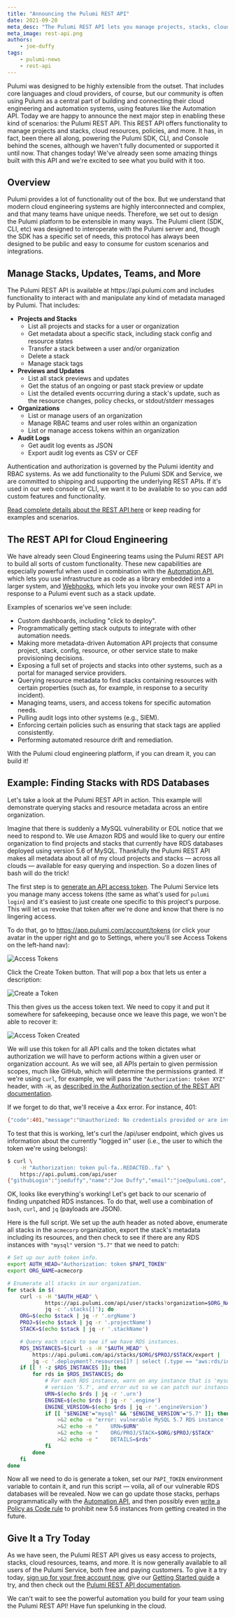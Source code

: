 ```yaml
---
title: "Announcing the Pulumi REST API"
date: 2021-09-20
meta_desc: "The Pulumi REST API lets you manage projects, stacks, cloud resources, policies, and more, all with a simple, programmatic web interface."
meta_image: rest-api.png
authors:
    - joe-duffy
tags:
    - pulumi-news
    - rest-api
---
```


Pulumi was designed to be highly extensible from the outset. That includes core languages and cloud providers, of course, but our community is often using Pulumi as a central part of building and connecting their cloud engineering and automation systems, using features like the Automation API. Today we are happy to announce the next major step in enabling these kind of scenarios: the Pulumi REST API. This REST API offers functionality to manage projects and stacks, cloud resources, policies, and more. It has, in fact, been there all along, powering the Pulumi SDK, CLI, and Console behind the scenes, although we haven't fully documented or supported it until now. That changes today! We've already seen some amazing things built with this API and we're excited to see what you build with it too.

<!--more-->

## Overview

Pulumi provides a lot of functionality out of the box. But we understand that modern cloud engineering systems are highly interconnected and complex, and that many teams have unique needs. Therefore, we set out to design the Pulumi platform to be extensible in many ways. The Pulumi client (SDK, CLI, etc) was designed to interoperate with the Pulumi server and, though the SDK has a specific set of needs, this protocol has always been designed to be public and easy to consume for custom scenarios and integrations.

## Manage Stacks, Updates, Teams, and More

The Pulumi REST API is available at https<nolink>://api.pulumi.com and includes functionality to interact with and manipulate any kind of metadata managed by Pulumi. That includes:

* **Projects and Stacks**
    * List all projects and stacks for a user or organization
    * Get metadata about a specific stack, including stack config and resource states
    * Transfer a stack between a user and/or organization
    * Delete a stack
    * Manage stack tags
* **Previews and Updates**
    * List all stack previews and updates
    * Get the status of an ongoing or past stack preview or update
    * List the detailed events occurring during a stack's update, such as the resource changes, policy checks, or stdout/stderr messages
* **Organizations**
    * List or manage users of an organization
    * Manage RBAC teams and user roles within an organization
    * List or manage access tokens within an organization
* **Audit Logs**
    * Get audit log events as JSON
    * Export audit log events as CSV or CEF

Authentication and authorization is governed by the Pulumi identity and RBAC systems. As we add functionality to the Pulumi SDK and Service, we are committed to shipping and supporting the underlying REST APIs. If it's used in our web console or CLI, we want it to be available to so you can add custom features and functionality.

[Read complete details about the REST API here](/docs/reference/service-rest-api/) or keep reading for examples and scenarios.

## The REST API for Cloud Engineering

We have already seen Cloud Engineering teams using the Pulumi REST API to build all sorts of custom functionality. These new capabilities are especially powerful when used in combination with the [Automation API](/automation/), which lets you use infrastructure as code as a library embedded into a larger system, and [Webhooks](/docs/intro/pulumi-service/webhooks/), which lets you invoke your own REST API in response to a Pulumi event such as a stack update.

Examples of scenarios we've seen include:

* Custom dashboards, including "click to deploy".
* Programmatically getting stack outputs to integrate with other automation needs.
* Making more metadata-driven Automation API projects that consume project, stack, config, resource, or other service state to make provisioning decisions.
* Exposing a full set of projects and stacks into other systems, such as a portal for managed service providers.
* Querying resource metadata to find stacks containing resources with certain properties (such as, for example, in response to a security incident).
* Managing teams, users, and access tokens for specific automation needs.
* Pulling audit logs into other systems (e.g., SIEM).
* Enforcing certain policies such as ensuring that stack tags are applied consistently.
* Performing automated resource drift and remediation.

With the Pulumi cloud engineering platform, if you can dream it, you can build it!

## Example: Finding Stacks with RDS Databases

Let's take a look at the Pulumi REST API in action. This example will demonstrate querying stacks and resource metadata across an entire organization.

Imagine that there is suddenly a MySQL vulnerability or EOL notice that we need to respond to. We use Amazon RDS and would like to query our entire organization to find projects and stacks that currently have RDS databases deployed using version 5.6 of MySQL. Thankfully the Pulumi REST API makes all metadata about all of my cloud projects and stacks &mdash; across all clouds &mdash; available for easy querying and inspection. So a dozen lines of bash will do the trick!

The first step is to [generate an API access token](/docs/intro/pulumi-service/accounts#access-tokens). The Pulumi Service lets you manage many access tokens (the same as what's used for `pulumi login`) and it's easiest to just create one specific to this project's purpose. This will let us revoke that token after we're done and know that there is no lingering access.

To do that, go to <https://app.pulumi.com/account/tokens> (or click your avatar in the upper right and go to Settings, where you'll see Access Tokens on the left-hand nav):

![Access Tokens](access-tokens-1.png)

Click the Create Token button. That will pop a box that lets us enter a description:

![Create a Token](access-tokens-2.png)

This then gives us the access token text. We need to copy it and put it somewhere for safekeeping, because once we leave this page, we won't be able to recover it:

![Access Token Created](access-tokens-3.png)

We will use this token for all API calls and the token dictates what authorization we will have to perform actions within a given user or organization account. As we will see, all APIs pertain to given permission scopes, much like GitHub, which will determine the permissions granted. If we're using `curl`, for example, we will pass the `"Authorization: token XYZ"` header, with `-H`, as [described in the Authorization section of the REST API documentation](/docs/reference/service-rest-api/#authentication).

If we forget to do that, we'll receive a 4xx error. For instance, 401:

```bash
{"code":401,"message":"Unauthorized: No credentials provided or are invalid."}
```

To test that this is working, let's curl the /api/user endpoint, which gives us information about the currently "logged in" user (i.e., the user to which the token we're using belongs):

```bash
$ curl \
    -H "Authorization: token pul-fa..REDACTED..fa" \
    https://api.pulumi.com/api/user
{"githubLogin":"joeduffy","name":"Joe Duffy","email":"joe@pulumi.com",...}
```

OK, looks like everything's working! Let's get back to our scenario of finding unpatched RDS instances. To do that, well use a combination of `bash`, `curl`, and `jq` (payloads are JSON).

Here is the full script. We set up the auth header as noted above, enumerate all stacks in the `acmecorp` organization, export the stack's metadata including its resources, and then check to see if there are any RDS instances with `"mysql"` version `"5.7"` that we need to patch:

```bash
# Set up our auth token info.
export AUTH_HEAD="Authorization: token $PAPI_TOKEN"
export ORG_NAME=acmecorp

# Enumerate all stacks in our organization.
for stack in $(
    curl -s -H "$AUTH_HEAD" \
            https://api.pulumi.com/api/user/stacks?organization=$ORG_NAME |
            jq -c '.stacks[]'); do
    ORG=$(echo $stack | jq -r '.orgName')
    PROJ=$(echo $stack | jq -r '.projectName')
    STACK=$(echo $stack | jq -r '.stackName')

    # Query each stack to see if we have RDS instances.
    RDS_INSTANCES=$(curl -s -H "$AUTH_HEAD" \
        https://api.pulumi.com/api/stacks/$ORG/$PROJ/$STACK/export |
        jq -c '.deployment?.resources[]? | select (.type == "aws:rds/instance:Instance")')
    if [[ ! -z $RDS_INSTANCES ]]; then
        for rds in $RDS_INSTANCES; do
            # For each RDS instance, warn on any instance that is 'mysql'
            # version '5.7', and error out so we can patch our instances!
            URN=$(echo $rds | jq -r '.urn')
            ENGINE=$(echo $rds | jq -r '.engine')
            ENGINE_VERSION=$(echo $rds | jq -r '.engineVersion')
            if [[ "$ENGINE"="mysql" && "$ENGINE_VERSION"="5.7" ]]; then
                >&2 echo -e "error: vulnerable MySQL 5.7 RDS instance found:"
                >&2 echo -e "    URN=$URN"
                >&2 echo -e "    ORG/PROJ/STACK=$ORG/$PROJ/$STACK"
                >&2 echo -e "    DETAILS=$rds"
            fi
        done
    fi
done
```

Now all we need to do is generate a token, set our `PAPI_TOKEN` environment variable to contain it, and run this script &mdash; voila, all of our vulnerable RDS databases will be revealed. Now we can go update those stacks, perhaps programmatically with the [Automation API](/automation/), and then possibly even [write a Policy as Code rule](/crossguard/) to prohibit new 5.6 instances from getting created in the future.

## Give It a Try Today

As we have seen, the Pulumi REST API gives us easy access to projects, stacks, cloud resources, teams, and more. It is now generally available to all users of the Pulumi Service, both free and paying customers. To give it a try today, [sign up for your free account now](https://app.pulumi.com/signup), give our [Getting Started guide](/docs/get-started/) a try, and then check out the [Pulumi REST API documentation](/docs/reference/service-rest-api/).

We can't wait to see the powerful automation you build for your team using the Pulumi REST API! Have fun spelunking in the cloud.

